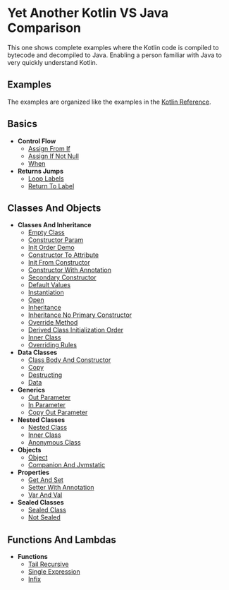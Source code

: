 
# Yet Another Kotlin VS Java Comparison

This one shows complete examples where the Kotlin code is compiled to bytecode and decompiled to Java. Enabling a person familiar with Java to very quickly understand Kotlin.

## Examples

The examples are organized like the examples in the [Kotlin Reference](https://kotlinlang.org/docs/reference/).

## Basics 
* **Control Flow**
  * [Assign From If](https://github.com/tomasbjerre/yet-another-kotlin-vs-java-comparison/blob/master/doc/basics/controliiiflow/p01assigniiifromiiiif.md)
  * [Assign If Not Null](https://github.com/tomasbjerre/yet-another-kotlin-vs-java-comparison/blob/master/doc/basics/controliiiflow/p02assigniiiifiiinotiiinull.md)
  * [When](https://github.com/tomasbjerre/yet-another-kotlin-vs-java-comparison/blob/master/doc/basics/controliiiflow/p02when.md)
* **Returns Jumps**
  * [Loop Labels](https://github.com/tomasbjerre/yet-another-kotlin-vs-java-comparison/blob/master/doc/basics/returnsiiijumps/p01loopiiilabels.md)
  * [Return To Label](https://github.com/tomasbjerre/yet-another-kotlin-vs-java-comparison/blob/master/doc/basics/returnsiiijumps/p02returniiitoiiilabel.md)
## Classes And Objects 
* **Classes And Inheritance**
  * [Empty Class](https://github.com/tomasbjerre/yet-another-kotlin-vs-java-comparison/blob/master/doc/classesiiiandiiiobjects/classesiiiandiiiinheritance/p01emptyiiiclass.md)
  * [Constructor Param](https://github.com/tomasbjerre/yet-another-kotlin-vs-java-comparison/blob/master/doc/classesiiiandiiiobjects/classesiiiandiiiinheritance/p02constructoriiiparam.md)
  * [Init Order Demo](https://github.com/tomasbjerre/yet-another-kotlin-vs-java-comparison/blob/master/doc/classesiiiandiiiobjects/classesiiiandiiiinheritance/p03initiiiorderiiidemo.md)
  * [Constructor To Attribute](https://github.com/tomasbjerre/yet-another-kotlin-vs-java-comparison/blob/master/doc/classesiiiandiiiobjects/classesiiiandiiiinheritance/p04constructoriiitoiiiattribute.md)
  * [Init From Constructor](https://github.com/tomasbjerre/yet-another-kotlin-vs-java-comparison/blob/master/doc/classesiiiandiiiobjects/classesiiiandiiiinheritance/p05initiiifromiiiconstructor.md)
  * [Constructor With Annotation](https://github.com/tomasbjerre/yet-another-kotlin-vs-java-comparison/blob/master/doc/classesiiiandiiiobjects/classesiiiandiiiinheritance/p06constructoriiiwithiiiannotation.md)
  * [Secondary Constructor](https://github.com/tomasbjerre/yet-another-kotlin-vs-java-comparison/blob/master/doc/classesiiiandiiiobjects/classesiiiandiiiinheritance/p07secondaryiiiconstructor.md)
  * [Default Values](https://github.com/tomasbjerre/yet-another-kotlin-vs-java-comparison/blob/master/doc/classesiiiandiiiobjects/classesiiiandiiiinheritance/p08defaultiiivalues.md)
  * [Instantiation](https://github.com/tomasbjerre/yet-another-kotlin-vs-java-comparison/blob/master/doc/classesiiiandiiiobjects/classesiiiandiiiinheritance/p09instantiation.md)
  * [Open](https://github.com/tomasbjerre/yet-another-kotlin-vs-java-comparison/blob/master/doc/classesiiiandiiiobjects/classesiiiandiiiinheritance/p10open.md)
  * [Inheritance](https://github.com/tomasbjerre/yet-another-kotlin-vs-java-comparison/blob/master/doc/classesiiiandiiiobjects/classesiiiandiiiinheritance/p11inheritance.md)
  * [Inheritance No Primary Constructor](https://github.com/tomasbjerre/yet-another-kotlin-vs-java-comparison/blob/master/doc/classesiiiandiiiobjects/classesiiiandiiiinheritance/p12inheritanceiiinoiiiprimaryiiiconstructor.md)
  * [Override Method](https://github.com/tomasbjerre/yet-another-kotlin-vs-java-comparison/blob/master/doc/classesiiiandiiiobjects/classesiiiandiiiinheritance/p13overrideiiimethod.md)
  * [Derived Class Initialization Order](https://github.com/tomasbjerre/yet-another-kotlin-vs-java-comparison/blob/master/doc/classesiiiandiiiobjects/classesiiiandiiiinheritance/p14derivediiiclassiiiinitializationiiiorder.md)
  * [Inner Class](https://github.com/tomasbjerre/yet-another-kotlin-vs-java-comparison/blob/master/doc/classesiiiandiiiobjects/classesiiiandiiiinheritance/p15inneriiiclass.md)
  * [Overriding Rules](https://github.com/tomasbjerre/yet-another-kotlin-vs-java-comparison/blob/master/doc/classesiiiandiiiobjects/classesiiiandiiiinheritance/p16overridingiiirules.md)
* **Data Classes**
  * [Class Body And Constructor](https://github.com/tomasbjerre/yet-another-kotlin-vs-java-comparison/blob/master/doc/classesiiiandiiiobjects/dataiiiclasses/p01classiiibodyiiiandiiiconstructor.md)
  * [Copy](https://github.com/tomasbjerre/yet-another-kotlin-vs-java-comparison/blob/master/doc/classesiiiandiiiobjects/dataiiiclasses/p02copy.md)
  * [Destructing](https://github.com/tomasbjerre/yet-another-kotlin-vs-java-comparison/blob/master/doc/classesiiiandiiiobjects/dataiiiclasses/p03destructing.md)
  * [Data](https://github.com/tomasbjerre/yet-another-kotlin-vs-java-comparison/blob/master/doc/classesiiiandiiiobjects/dataiiiclasses/p10data.md)
* **Generics**
  * [Out Parameter](https://github.com/tomasbjerre/yet-another-kotlin-vs-java-comparison/blob/master/doc/classesiiiandiiiobjects/generics/p01outiiiparameter.md)
  * [In Parameter](https://github.com/tomasbjerre/yet-another-kotlin-vs-java-comparison/blob/master/doc/classesiiiandiiiobjects/generics/p02iniiiparameter.md)
  * [Copy Out Parameter](https://github.com/tomasbjerre/yet-another-kotlin-vs-java-comparison/blob/master/doc/classesiiiandiiiobjects/generics/p03copyiiioutiiiparameter.md)
* **Nested Classes**
  * [Nested Class](https://github.com/tomasbjerre/yet-another-kotlin-vs-java-comparison/blob/master/doc/classesiiiandiiiobjects/nestediiiclasses/p01nestediiiclass.md)
  * [Inner Class](https://github.com/tomasbjerre/yet-another-kotlin-vs-java-comparison/blob/master/doc/classesiiiandiiiobjects/nestediiiclasses/p02inneriiiclass.md)
  * [Anonymous Class](https://github.com/tomasbjerre/yet-another-kotlin-vs-java-comparison/blob/master/doc/classesiiiandiiiobjects/nestediiiclasses/p03anonymousiiiclass.md)
* **Objects**
  * [Object](https://github.com/tomasbjerre/yet-another-kotlin-vs-java-comparison/blob/master/doc/classesiiiandiiiobjects/objects/p01object.md)
  * [Companion And Jvmstatic](https://github.com/tomasbjerre/yet-another-kotlin-vs-java-comparison/blob/master/doc/classesiiiandiiiobjects/objects/p02companioniiiandiiijvmstatic.md)
* **Properties**
  * [Get And Set](https://github.com/tomasbjerre/yet-another-kotlin-vs-java-comparison/blob/master/doc/classesiiiandiiiobjects/properties/p01getiiiandiiiset.md)
  * [Setter With Annotation](https://github.com/tomasbjerre/yet-another-kotlin-vs-java-comparison/blob/master/doc/classesiiiandiiiobjects/properties/p02setteriiiwithiiiannotation.md)
  * [Var And Val](https://github.com/tomasbjerre/yet-another-kotlin-vs-java-comparison/blob/master/doc/classesiiiandiiiobjects/properties/p03variiiandiiival.md)
* **Sealed Classes**
  * [Sealed Class](https://github.com/tomasbjerre/yet-another-kotlin-vs-java-comparison/blob/master/doc/classesiiiandiiiobjects/sealediiiclasses/p01sealediiiclass.md)
  * [Not Sealed](https://github.com/tomasbjerre/yet-another-kotlin-vs-java-comparison/blob/master/doc/classesiiiandiiiobjects/sealediiiclasses/p02notiiisealed.md)
## Functions And Lambdas 
* **Functions**
  * [Tail Recursive](https://github.com/tomasbjerre/yet-another-kotlin-vs-java-comparison/blob/master/doc/functionsiiiandiiilambdas/functions/p01tailiiirecursive.md)
  * [Single Expression](https://github.com/tomasbjerre/yet-another-kotlin-vs-java-comparison/blob/master/doc/functionsiiiandiiilambdas/functions/p02singleiiiexpression.md)
  * [Infix](https://github.com/tomasbjerre/yet-another-kotlin-vs-java-comparison/blob/master/doc/functionsiiiandiiilambdas/functions/p03infix.md)
